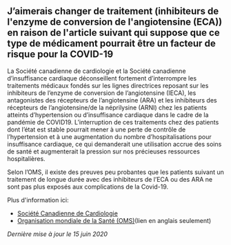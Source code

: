 ## J’aimerais changer de traitement (inhibiteurs de l'enzyme de conversion de l'angiotensine (ECA)) en raison de l'article suivant qui suppose que ce type de médicament pourrait être un facteur de risque pour la COVID-19

La Société canadienne de cardiologie et la Société canadienne d’insuffisance cardiaque déconseillent fortement d’interrompre les traitements médicaux fondés sur les lignes directrices reposant sur les inhibiteurs de l’enzyme de conversion de l’angiotensine (IECA), les antagonistes des récepteurs de l’angiotensine (ARA) et les inhibiteurs des récepteurs de l’angiotensine/de la néprilysine (ARNI) chez les patients atteints d’hypertension ou d’insuffisance cardiaque dans le cadre de la pandémie de COVID19. L’interruption de ces traitements chez des patients dont l’état est stable pourrait mener à une perte de contrôle de l’hypertension et à une augmentation du nombre d’hospitalisations pour insuffisance cardiaque, ce qui demanderait une utilisation accrue des soins de santé et augmenterait la pression sur nos précieuses ressources hospitalières.

Selon l’OMS, il existe des preuves peu probantes que les patients suivant un traitement de longue durée avec des inhibiteurs de l’ECA ou des ARA ne sont pas plus exposés aux complications de la Covid-19.

Plus d'information ici:

- [Société Canadienne de Cardiologie](http://www.ccs.ca/images/Images_2020/CCS_CHFS_statement_regarding_COVID_fr.pdf)
- [Organisation mondiale de la Santé (OMS)](https://www.who.int/news-room/commentaries/detail/covid-19-and-the-use-of-angiotensin-converting-enzyme-inhibitors-and-receptor-blockers)(lien en anglais seulement)

_Dernière mise à jour le 15 juin 2020_
